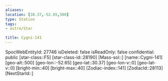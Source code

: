 ```yaml
---
aliases: 
location: [30.37,-52.65,500]
type: Station
tags:
- astro/Star

title: Cygni-141
---
```

SpocWebEntityId: 27746
isDeleted: false
isReadOnly: false
confidential: public
[star-class::F5]
[star-class-id::28190]
[Mass-sol::]
[name::Cygni-141]
[geo-alt::500]
[geo-lon::-52.65]
[geo-lat::30.37]
[geo-lon-v::0]
[geo-lat-v::0]
[bright-min::40]
[bright-max::40]
[Zodiac-index::141]
[ZodiacId::28113]
[NextStarId::]



